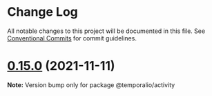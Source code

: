 # Change Log

All notable changes to this project will be documented in this file.
See [Conventional Commits](https://conventionalcommits.org) for commit guidelines.

# [0.15.0](https://github.com/temporalio/sdk-node/compare/v0.14.0...v0.15.0) (2021-11-11)

**Note:** Version bump only for package @temporalio/activity

